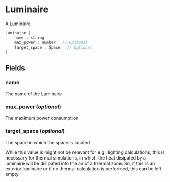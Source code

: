 # Luminaire

  A Luminaire


```rs
Luminaire {
	name : string
	max_power : number   // Optional
	target_space : Space   // Optional
}
```

## Fields



### name

  The name of the Luminaire




### max_power  (*optional*)

  The maximum power consumption




### target_space  (*optional*)

  The space in which the space is located
 
  While this value is might not be relevant for
  e.g., lighting calculations, this is necessary for
  thermal simulations, in which the heat disipated by
  a luminaire will be disipated into the air of a thermal
  zone. So, if this is an exterior luminaire or if no thermal
  calculation is performed, this can be left empty.




